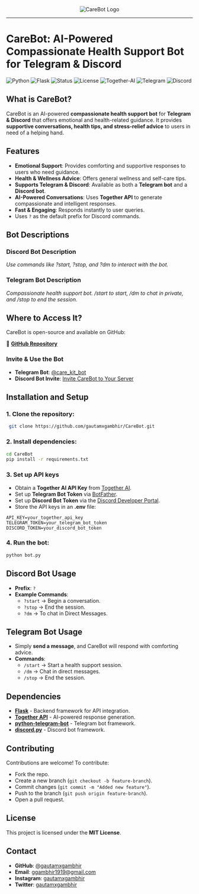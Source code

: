 <div align="center">
  <img src="https://i.ibb.co/ch4W8hyF/carebot.png" alt="CareBot Logo"><br>
</div>

-----------------

# CareBot: AI-Powered Compassionate Health Support Bot for Telegram & Discord

![Python](https://img.shields.io/badge/Python-3.12-blue)
![Flask](https://img.shields.io/badge/Flask-2.0-green)
![Status](https://img.shields.io/badge/status-active-brightgreen)
![License](https://img.shields.io/badge/license-MIT-red)
![Together-AI](https://img.shields.io/badge/Together%20AI-0f6fff)
![Telegram](https://img.shields.io/badge/Telegram-Bot-blue)
![Discord](https://img.shields.io/badge/Discord-Bot-purple)

## What is CareBot?

CareBot is an AI-powered **compassionate health support bot** for **Telegram & Discord** that offers emotional and health-related guidance. It provides **supportive conversations, health tips, and stress-relief advice** to users in need of a helping hand.

## Features

- **Emotional Support**: Provides comforting and supportive responses to users who need guidance.
- **Health & Wellness Advice**: Offers general wellness and self-care tips.
- **Supports Telegram & Discord**: Available as both a **Telegram bot** and a **Discord bot**.
- **AI-Powered Conversations**: Uses **Together API** to generate compassionate and intelligent responses.
- **Fast & Engaging**: Responds instantly to user queries.
- Uses `?` as the default prefix for Discord commands.

## Bot Descriptions

### **Discord Bot Description**
*Use commands like ?start, ?stop, and ?dm to interact with the bot.*

### **Telegram Bot Description**
*Compassionate health support bot. /start to start, /dm to chat in private, and /stop to end the session.*

## Where to Access It?

CareBot is open-source and available on GitHub:

🔗 **[GitHub Repository](https://github.com/gautamxgambhir/CareBot)**

### **Invite & Use the Bot**

- **Telegram Bot**: [@care_kit_bot](https://t.me/care_kit_bot)
- **Discord Bot Invite**: [Invite CareBot to Your Server](https://discord.com/oauth2/authorize?client_id=1324087162618253382&permissions=8&integration_type=0&scope=bot)

## Installation and Setup

### 1. Clone the repository:
```bash
 git clone https://github.com/gautamxgambhir/CareBot.git
```

### 2. Install dependencies:
```bash
cd CareBot
pip install -r requirements.txt
```

### 3. Set up API keys
- Obtain a **Together AI API Key** from [Together AI](https://www.together.ai/).
- Set up **Telegram Bot Token** via [BotFather](https://core.telegram.org/bots#botfather).
- Set up **Discord Bot Token** via the [Discord Developer Portal](https://discord.com/developers/applications).
- Store the API keys in an **.env** file:
```env
API_KEY=your_together_api_key
TELEGRAM_TOKEN=your_telegram_bot_token
DISCORD_TOKEN=your_discord_bot_token
```

### 4. Run the bot:
```bash
python bot.py
```

## Discord Bot Usage

- **Prefix**: `?`
- **Example Commands**:
  - `?start` → Begin a conversation.
  - `?stop` → End the session.
  - `?dm` → To chat in Direct Messages.

## Telegram Bot Usage

- Simply **send a message**, and CareBot will respond with comforting advice.
- **Commands**:
  - `/start` → Start a health support session.
  - `/dm` → Chat in direct messages.
  - `/stop` → End the session.

## Dependencies

- [**Flask**](https://flask.palletsprojects.com/en/3.0.x/) - Backend framework for API integration.
- [**Together API**](https://www.together.ai/) - AI-powered response generation.
- [**python-telegram-bot**](https://python-telegram-bot.readthedocs.io/) - Telegram bot framework.
- [**discord.py**](https://discordpy.readthedocs.io/en/stable/) - Discord bot framework.

## Contributing

Contributions are welcome! To contribute:
- Fork the repo.
- Create a new branch (`git checkout -b feature-branch`).
- Commit changes (`git commit -m "Added new feature"`).
- Push to the branch (`git push origin feature-branch`).
- Open a pull request.

## License

This project is licensed under the **MIT License**.

## Contact

- **GitHub**: [@gautamxgambhir](https://github.com/gautamxgambhir)
- **Email**: ggambhir1919@gmail.com
- **Instagram**: [gautamxgambhir](https://www.instagram.com/gautamxgambhir)
- **Twitter**: [gautamxgambhir](https://www.twitter.com/gautamxgambhir)